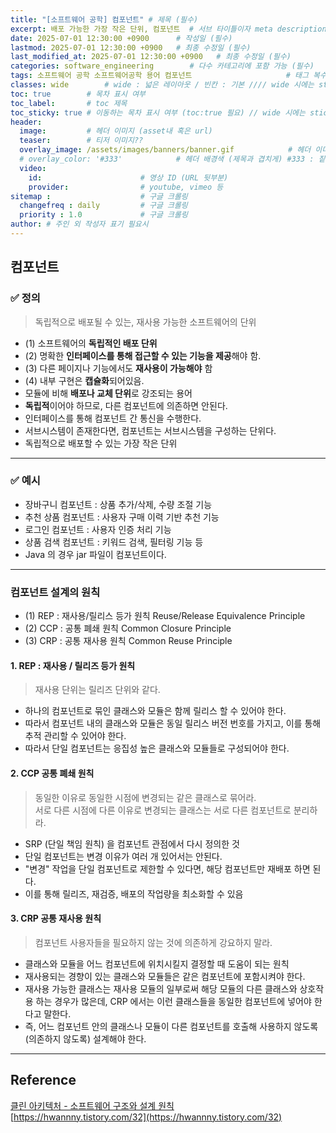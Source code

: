```yaml
---
title: "[소프트웨어 공학] 컴포넌트" # 제목 (필수)
excerpt: 배포 가능한 가장 작은 단위, 컴포넌트  # 서브 타이틀이자 meta description (필수)
date: 2025-07-01 12:30:00 +0900      # 작성일 (필수)
lastmod: 2025-07-01 12:30:00 +0900   # 최종 수정일 (필수)
last_modified_at: 2025-07-01 12:30:00 +0900   # 최종 수정일 (필수)
categories: software_engineering        # 다수 카테고리에 포함 가능 (필수)
tags: 소프트웨어 공학 소프트웨어공학 용어 컴포넌트                     # 태그 복수개 가능 (필수)
classes: wide        # wide : 넓은 레이아웃 / 빈칸 : 기본 //// wide 시에는 sticky toc 불가
toc: true        # 목차 표시 여부
toc_label:       # toc 제목
toc_sticky: true # 이동하는 목차 표시 여부 (toc:true 필요) // wide 시에는 sticky toc 불가
header: 
  image:         # 헤더 이미지 (asset내 혹은 url)
  teaser:        # 티저 이미지??
  overlay_image: /assets/images/banners/banner.gif            # 헤더 이미지 (제목과 겹치게)
  # overlay_color: '#333'            # 헤더 배경색 (제목과 겹치게) #333 : 짙은 회색 (필수)
  video:
    id:                      # 영상 ID (URL 뒷부분)
    provider:                # youtube, vimeo 등
sitemap :                    # 구글 크롤링
  changefreq : daily         # 구글 크롤링
  priority : 1.0             # 구글 크롤링
author: # 주인 외 작성자 표기 필요시
---
```

<!--postNo: 20250701_002-->


## 컴포넌트  

### ✅ 정의  

> 독립적으로 배포될 수 있는, 재사용 가능한 소프트웨어의 단위  

- (1) 소프트웨어의 **독립적인 배포 단위**  
- (2) 명확한 **인터페이스를 통해 접근할 수 있는 기능을 제공**해야 함.  
- (3) 다른 페이지나 기능에서도 **재사용이 가능해야** 함  
- (4) 내부 구현은 **캡슐화**되어있음.  
- 모듈에 비해 **배포나 교체 단위**로 강조되는 용어  
- **독립적**이어야 하므로, 다른 컴포넌트에 의존하면 안된다.  
- 인터페이스를 통해 컴포넌트 간 통신을 수행한다.  
- 서브시스템이 존재한다면, 컴포넌트는 서브시스템을 구성하는 단위다.  
- 독립적으로 배포할 수 있는 가장 작은 단위  

---

### ✅ 예시  

- 장바구니 컴포넌트 : 상품 추가/삭제, 수량 조절 기능  
- 추천 상품 컴포넌트 : 사용자 구매 이력 기반 추천 기능  
- 로그인 컴포넌트 : 사용자 인증 처리 기능  
- 상품 검색 컴포넌트 : 키워드 검색, 필터링 기능 등  
- Java 의 경우 jar 파일이 컴포넌트이다.  

---

### 컴포넌트 설계의 원칙  

- (1) REP : 재사용/릴리스 등가 원칙 Reuse/Release Equivalence Principle  
- (2) CCP : 공통 폐쇄 원칙 Common Closure Principle  
- (3) CRP : 공통 재사용 원칙 Common Reuse Principle  

#### 1. REP : 재사용 / 릴리즈 등가 원칙  

> 재사용 단위는 릴리즈 단위와 같다.  

- 하나의 컴포넌트로 묶인 클래스와 모듈은 함께 릴리스 할 수 있어야 한다.
- 따라서 컴포넌트 내의 클래스와 모듈은 동일 릴리스 버전 번호를 가지고, 이를 통해 추적 관리할 수 있어야 한다.
- 따라서 단일 컴포넌트는 응집성 높은 클래스와 모듈들로 구성되어야 한다.  

#### 2. CCP 공통 폐쇄 원칙  

> 동일한 이유로 동일한 시점에 변경되는 같은 클래스로 묶어라.  
> 서로 다른 시점에 다른 이유로 변경되는 클래스는 서로 다른 컴포넌트로 분리하라.  

- SRP (단일 책임 원칙) 을 컴포넌트 관점에서 다시 정의한 것  
- 단일 컴포넌트는 변경 이유가 여러 개 있어서는 안된다.  
- "변경" 작업을 단일 컴포넌트로 제한할 수 있다면, 해당 컴포넌트만 재배포 하면 된다.  
- 이를 통해 릴리즈, 재검증, 배포의 작업량을 최소화할 수 있음  

#### 3. CRP 공통 재사용 원칙  

> 컴포넌트 사용자들을 필요하지 않는 것에 의존하게 강요하지 말라.  

- 클래스와 모듈을 어느 컴포넌트에 위치시킬지 결정할 때 도움이 되는 원칙  
- 재사용되는 경향이 있는 클래스와 모듈들은 같은 컴포넌트에 포함시켜야 한다.  
- 재사용 가능한 클래스는 재사용 모듈의 일부로써 해당 모듈의 다른 클래스와 상호작용 하는 경우가 많은데, CRP 에서는 이런 클래스들을 동일한 컴포넌트에 넣어야 한다고 말한다.  
- 즉, 어느 컴포넌트 안의 클래스나 모듈이 다른 컴포넌트를 호출해 사용하지 않도록(의존하지 않도록) 설계해야 한다.  

---

## Reference  

[클린 아키텍처 - 소프트웨어 구조와 설계 원칙](https://search.shopping.naver.com/book/catalog/32491453506)  
[https://hwannny.tistory.com/32](https://hwannny.tistory.com/32)  

